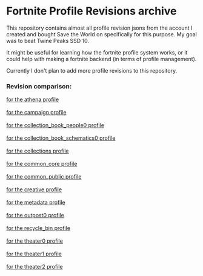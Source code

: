 # Fortnite Profile Revisions archive

This repository contains almost all profile revision jsons from the account I created and bought Save the World on specifically for this purpose. My goal was to beat Twine Peaks SSD 10.

It might be useful for learning how the fortnite profile system works, or it could help with making a fortnite backend (in terms of profile management).

Currently I don't plan to add more profile revisions to this repository.

### Revision comparison:
[for the athena profile](https://github.com/PRO100KatYT/FortniteProfileRevisions/blob/main/readmes/athena.md)<br><br>
[for the campaign profile](https://github.com/PRO100KatYT/FortniteProfileRevisions/blob/main/readmes/campaign.md)<br><br>
[for the collection_book_people0 profile](https://github.com/PRO100KatYT/FortniteProfileRevisions/blob/main/readmes/collection_book_people0.md)<br><br>
[for the collection_book_schematics0 profile](https://github.com/PRO100KatYT/FortniteProfileRevisions/blob/main/readmes/collection_book_schematics0.md)<br><br>
[for the collections profile](https://github.com/PRO100KatYT/FortniteProfileRevisions/blob/main/readmes/collections.md)<br><br>
[for the common_core profile](https://github.com/PRO100KatYT/FortniteProfileRevisions/blob/main/readmes/common_core.md)<br><br>
[for the common_public profile](https://github.com/PRO100KatYT/FortniteProfileRevisions/blob/main/readmes/common_public.md)<br><br>
[for the creative profile](https://github.com/PRO100KatYT/FortniteProfileRevisions/blob/main/readmes/creative.md)<br><br>
[for the metadata profile](https://github.com/PRO100KatYT/FortniteProfileRevisions/blob/main/readmes/metadata.md)<br><br>
[for the outpost0 profile](https://github.com/PRO100KatYT/FortniteProfileRevisions/blob/main/readmes/outpost0.md)<br><br>
[for the recycle_bin profile](https://github.com/PRO100KatYT/FortniteProfileRevisions/blob/main/readmes/recycle_bin.md)<br><br>
[for the theater0 profile](https://github.com/PRO100KatYT/FortniteProfileRevisions/blob/main/readmes/theater0.md)<br><br>
[for the theater1 profile](https://github.com/PRO100KatYT/FortniteProfileRevisions/blob/main/readmes/theater1.md)<br><br>
[for the theater2 profile](https://github.com/PRO100KatYT/FortniteProfileRevisions/blob/main/readmes/theater2.md)<br><br>
